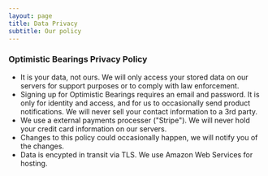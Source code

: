 ```yaml
---
layout: page
title: Data Privacy
subtitle: Our policy
---
```


### Optimistic Bearings Privacy Policy
- It is your data, not ours.  We will only access your stored data on our servers for support purposes or to comply with law enforcement.
- Signing up for Optimistic Bearings requires an email and password.  It is only for identity and access, and for us to occasionally send product notifications.  We will never sell your contact information to a 3rd party.
- We use a external payments processer ("Stripe").  We will never hold your credit card information on our servers.
- Changes to this policy could occasionally happen, we will notify you of the changes.
- Data is encypted in transit via TLS.  We use Amazon Web Services for hosting.
